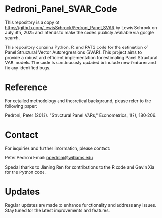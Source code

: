 # Pedroni_Panel_SVAR_Code
This repository is a copy of https://github.com/LewisSchrock/Pedroni_Panel_SVAR by Lewis Schrock on July 6th, 2025 and intends to make the codes publicly avaliable via google search.

This repository contains Python, R, and RATS code for the estimation of Panel Structural Vector Autoregressions (SVAR).
This project aims to provide a robust and efficient implementation for estimating Panel Structural VAR models.
The code is continuously updated to include new features and fix any identified bugs.

# Reference
For detailed methodology and theoretical background, please refer to the following paper:

Pedroni, Peter (2013). "Structural Panel VARs," Econometrics, 1(2), 180-206.

# Contact
For inquiries and further information, please contact:

Peter Pedroni
Email: ppedroni@williams.edu

Special thanks to Jianing Ren for contributions to the R code and Gavin Xia for the Python code.

# Updates
Regular updates are made to enhance functionality and address any issues.
Stay tuned for the latest improvements and features.
